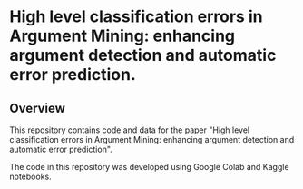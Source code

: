 # High level classification errors in Argument Mining: enhancing argument detection and automatic error prediction.

## Overview
This repository contains code and data for the paper "High level classification errors in Argument Mining: enhancing argument detection and automatic error prediction".

The code in this repository was developed using Google Colab and Kaggle notebooks. 